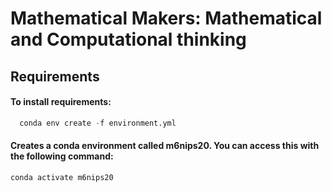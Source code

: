 # Mathematical Makers: Mathematical and Computational thinking

## Requirements

#### To install requirements:
```python
  conda env create -f environment.yml
 ```

#### Creates a conda environment called m6nips20. You can access this with the following command:
`conda activate m6nips20`
